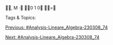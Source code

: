 , M ·
0
1
0
=

   Tags & Topics:
   

[Previous: #Analysis-Lineare_Algebra-230308_74](Analysis-Lineare_Algebra-230308_74.md)

[Next: #Analysis-Lineare_Algebra-230308_74](Analysis-Lineare_Algebra-230308_74.md)